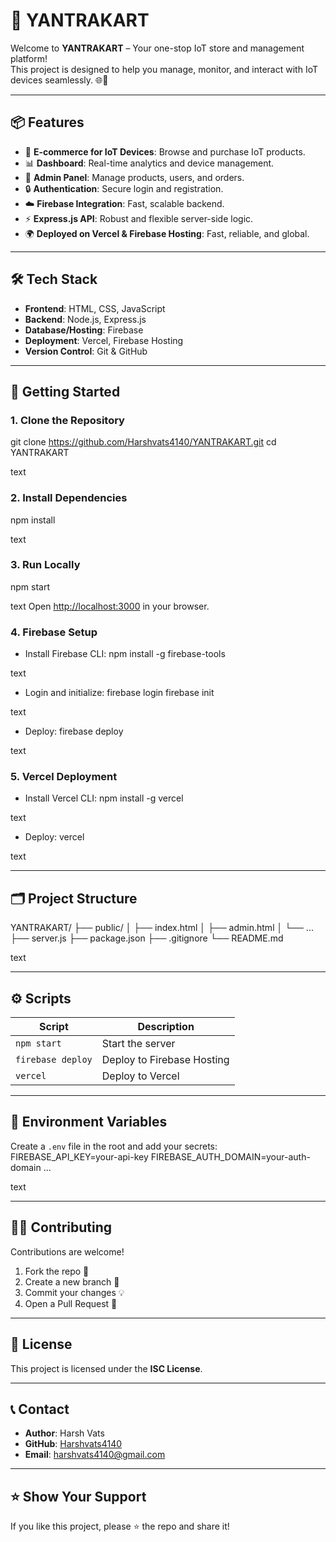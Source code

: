 # 🚀 YANTRAKART

Welcome to **YANTRAKART** – Your one-stop IoT store and management platform!  
This project is designed to help you manage, monitor, and interact with IoT devices seamlessly. 🌐🔌

---

## 📦 Features

- 🛒 **E-commerce for IoT Devices**: Browse and purchase IoT products.
- 📊 **Dashboard**: Real-time analytics and device management.
- 👤 **Admin Panel**: Manage products, users, and orders.
- 🔒 **Authentication**: Secure login and registration.
- ☁️ **Firebase Integration**: Fast, scalable backend.
- ⚡ **Express.js API**: Robust and flexible server-side logic.
- 🌍 **Deployed on Vercel & Firebase Hosting**: Fast, reliable, and global.

---

## 🛠️ Tech Stack

- **Frontend**: HTML, CSS, JavaScript
- **Backend**: Node.js, Express.js
- **Database/Hosting**: Firebase
- **Deployment**: Vercel, Firebase Hosting
- **Version Control**: Git & GitHub

---

## 🚀 Getting Started

### 1. **Clone the Repository**

git clone https://github.com/Harshvats4140/YANTRAKART.git
cd YANTRAKART


text

### 2. **Install Dependencies**

npm install


text

### 3. **Run Locally**

npm start


text
Open [http://localhost:3000](http://localhost:3000) in your browser.

### 4. **Firebase Setup**

- Install Firebase CLI:
npm install -g firebase-tools


text
- Login and initialize:
firebase login
firebase init


text
- Deploy:
firebase deploy


text

### 5. **Vercel Deployment**

- Install Vercel CLI:
npm install -g vercel


text
- Deploy:
vercel


text

---

## 🗂️ Project Structure

YANTRAKART/
├── public/
│ ├── index.html
│ ├── admin.html
│ └── ...
├── server.js
├── package.json
├── .gitignore
└── README.md


text

---

## ⚙️ Scripts

| Script         | Description            |
| -------------- | ---------------------- |
| `npm start`    | Start the server       |
| `firebase deploy` | Deploy to Firebase Hosting |
| `vercel`       | Deploy to Vercel       |

---

## 🔐 Environment Variables

Create a `.env` file in the root and add your secrets:
FIREBASE_API_KEY=your-api-key
FIREBASE_AUTH_DOMAIN=your-auth-domain
...


text

---

## 👨‍💻 Contributing

Contributions are welcome!  
1. Fork the repo 🍴  
2. Create a new branch 🌱  
3. Commit your changes 💡  
4. Open a Pull Request 🚀

---

## 📝 License

This project is licensed under the **ISC License**.

---

## 📞 Contact

- **Author**: Harsh Vats
- **GitHub**: [Harshvats4140](https://github.com/Harshvats4140)
- **Email**: harshvats4140@gmail.com

---

## ⭐️ Show Your Support

If you like this project, please ⭐️ the repo and share it!
